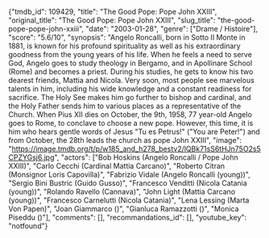 {"tmdb_id": 109429, "title": "The Good Pope: Pope John XXIII", "original_title": "The Good Pope: Pope John XXIII", "slug_title": "the-good-pope-pope-john-xxiii", "date": "2003-01-28", "genre": ["Drame / Histoire"], "score": "5.6/10", "synopsis": "Angelo Roncalli, born in Sotto Il Monte in 1881, is known for his profound spirituality as well as his extraordinary goodness from the young years of his life. When he feels a need to serve God, Angelo goes to study theology in Bergamo, and in Apollinare School (Rome) and becomes a priest. During his studies, he gets to know his two dearest friends, Mattia and Nicola. Very soon, most people see marvelous talents in him, including his wide knowledge and a constant readiness for sacrifice. The Holy See makes him go further to bishop and cardinal, and the Holy Father sends him to various places as a representative of the Church. When Pius XII dies on October, the 9th, 1958, 77 year-old Angelo goes to Rome, to conclave to choose a new pope. However, this time, it is him who hears gentle words of Jesus \"Tu es Petrus!\" (\"You are Peter!\") and from October, the 28th leads the church as pope John XXIII", "image": "https://image.tmdb.org/t/p/w185_and_h278_bestv2/lQBk71sS6tHJn75O2s5CPZYGsj6.jpg", "actors": ["Bob Hoskins (Angelo Roncalli / Pope John XXIII)", "Carlo Cecchi (Cardinal Mattia Carcano)", "Roberto Citran (Monsignor Loris Capovilla)", "Fabrizio Vidale (Angelo Roncalli (young))", "Sergio Bini Bustric (Guido Gusso)", "Francesco Venditti (Nicola Catania (young))", "Rolando Ravello (Cannava)", "John Light (Mattia Carcano (young))", "Francesco Carnelutti (Nicola Catania)", "Lena Lessing (Marta Von Papen)", "Joan Giammarco ()", "Gianluca Ramazzotti ()", "Monica Piseddu ()"], "comments": [], "recommandations_id": [], "youtube_key": "notfound"}